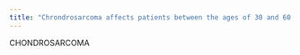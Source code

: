 ```yaml
---
title: "Chrondrosarcoma affects patients between the ages of 30 and 60 years with pain being the most common presentation. They may occur as primary bone tumors or develop from a pre-existing lesion such as an enchondroma. Pain is a distinguishing feature between enchondromas and chondrosarcomas.  Chondrosarcomas most commonly arise in the long bones, most frequently within the femur. Other locations include the ribs, vertebrae and scapula.  Radiographically, a large osteolytic lesion can be seen. Organized calcific rings may suggest a low-grade tumor. Alternatively, an irregular calcified matrix may suggest a high-grade chondrosarcoma."
---
```

CHONDROSARCOMA

